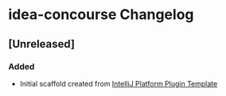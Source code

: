 <!-- Keep a Changelog guide -> https://keepachangelog.com -->

# idea-concourse Changelog

## [Unreleased]
### Added
- Initial scaffold created from [IntelliJ Platform Plugin Template](https://github.com/JetBrains/intellij-platform-plugin-template)
